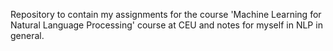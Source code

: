 Repository to contain my assignments for the course 'Machine Learning for Natural Language Processing' course at CEU and notes for myself in NLP in general.